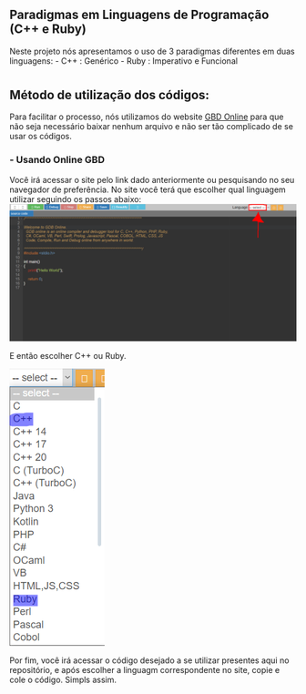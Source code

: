 ##  Paradigmas em Linguagens de Programação (C++ e Ruby)
Neste projeto nós apresentamos o uso de 3 paradigmas diferentes em duas linguagens:
        - C++ : Genérico
        - Ruby : Imperativo e Funcional
#
## Método de utilização dos códigos:
Para facilitar o processo, nós utilizamos do website [GBD Online](https://www.onlinegdb.com) para que não seja necessário baixar nenhum arquivo e não ser tão complicado de se usar os códigos.

  ### - Usando Online GBD
  Você irá acessar o site pelo link dado anteriormente ou pesquisando no seu navegador de preferência. No site você terá que escolher qual linguagem utilizar seguindo os passos abaixo:
  ![imagem](https://github.com/Anak1n098/Paradigmas-em-Linguagens/blob/main/imagens/img1.png)

  E então escolher C++ ou Ruby.
  
  ![imagem](https://github.com/Anak1n098/Paradigmas-em-Linguagens/blob/main/imagens/img2.png)

  Por fim, você irá acessar o código desejado a se utilizar presentes aqui no repositório, e após escolher a linguagm correspondente no site, copie e cole o código. Simpls assim.
